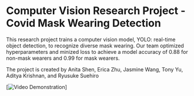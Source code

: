 # Computer Vision Research Project - Covid Mask Wearing Detection

This research project trains a computer vision model, YOLO: real-time object detection, to recognize diverse mask wearing. Our team optimized hyperparameters and minized loss to achieve a model accuracy of 0.88 for non-mask wearers and 0.99 for mask wearers.

The project is created by Anita Shen, Erica Zhu, Jasmine Wang, Tony Yu, Aditya Krishnan, and Ryusuke Suehiro

[![Video Demonstration](/readmeImages/yolo-mask-demo.gif)]

